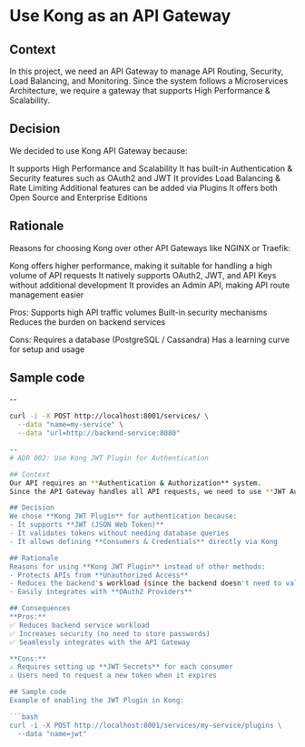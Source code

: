# Use Kong as an API Gateway

## Context  
In this project, we need an API Gateway to manage API Routing, Security, Load Balancing, and Monitoring.
Since the system follows a Microservices Architecture, we require a gateway that supports High Performance & Scalability.

## Decision  
We decided to use Kong API Gateway because:

It supports High Performance and Scalability
It has built-in Authentication & Security features such as OAuth2 and JWT
It provides Load Balancing & Rate Limiting
Additional features can be added via Plugins
It offers both Open Source and Enterprise Editions

## Rationale  
Reasons for choosing Kong over other API Gateways like NGINX or Traefik:

Kong offers higher performance, making it suitable for handling a high volume of API requests
It natively supports OAuth2, JWT, and API Keys without additional development
It provides an Admin API, making API route management easier

Pros:
 Supports high API traffic volumes
 Built-in security mechanisms
 Reduces the burden on backend services

Cons:
 Requires a database (PostgreSQL / Cassandra)
 Has a learning curve for setup and usage

## Sample code  
--
```bash
curl -i -X POST http://localhost:8001/services/ \
  --data "name=my-service" \
  --data "url=http://backend-service:8080"

--
# ADR 002: Use Kong JWT Plugin for Authentication  

## Context  
Our API requires an **Authentication & Authorization** system.  
Since the API Gateway handles all API requests, we need to use **JWT Authentication** to reduce the backend's workload.  

## Decision  
We chose **Kong JWT Plugin** for authentication because:  
- It supports **JWT (JSON Web Token)**  
- It validates tokens without needing database queries  
- It allows defining **Consumers & Credentials** directly via Kong  

## Rationale  
Reasons for using **Kong JWT Plugin** instead of other methods:  
- Protects APIs from **Unauthorized Access**  
- Reduces the backend's workload (since the backend doesn't need to validate tokens)  
- Easily integrates with **OAuth2 Providers**  

## Consequences  
**Pros:**  
✅ Reduces backend service workload  
✅ Increases security (no need to store passwords)  
✅ Seamlessly integrates with the API Gateway  

**Cons:**  
⚠️ Requires setting up **JWT Secrets** for each consumer  
⚠️ Users need to request a new token when it expires  

## Sample code  
Example of enabling the JWT Plugin in Kong:  

```bash
curl -i -X POST http://localhost:8001/services/my-service/plugins \
  --data "name=jwt"

